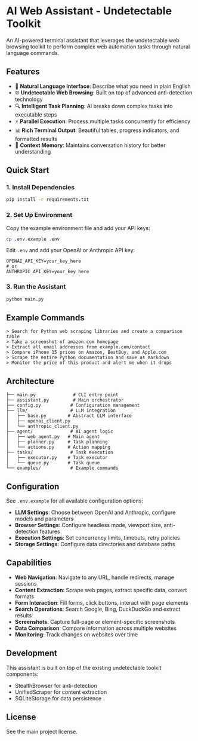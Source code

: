 # AI Web Assistant - Undetectable Toolkit

An AI-powered terminal assistant that leverages the undetectable web browsing toolkit to perform complex web automation tasks through natural language commands.

## Features

- 🤖 **Natural Language Interface**: Describe what you need in plain English
- 🌐 **Undetectable Web Browsing**: Built on top of advanced anti-detection technology
- 🔍 **Intelligent Task Planning**: AI breaks down complex tasks into executable steps
- ⚡ **Parallel Execution**: Process multiple tasks concurrently for efficiency
- 📊 **Rich Terminal Output**: Beautiful tables, progress indicators, and formatted results
- 🧠 **Context Memory**: Maintains conversation history for better understanding

## Quick Start

### 1. Install Dependencies

```bash
pip install -r requirements.txt
```

### 2. Set Up Environment

Copy the example environment file and add your API keys:

```bash
cp .env.example .env
```

Edit `.env` and add your OpenAI or Anthropic API key:
```
OPENAI_API_KEY=your_key_here
# or
ANTHROPIC_API_KEY=your_key_here
```

### 3. Run the Assistant

```bash
python main.py
```

## Example Commands

```
> Search for Python web scraping libraries and create a comparison table
> Take a screenshot of amazon.com homepage
> Extract all email addresses from example.com/contact
> Compare iPhone 15 prices on Amazon, BestBuy, and Apple.com
> Scrape the entire Python documentation and save as markdown
> Monitor the price of this product and alert me when it drops
```

## Architecture

```
├── main.py              # CLI entry point
├── assistant.py         # Main orchestrator
├── config.py           # Configuration management
├── llm/                # LLM integration
│   ├── base.py        # Abstract LLM interface
│   ├── openai_client.py
│   └── anthropic_client.py
├── agent/              # AI agent logic
│   ├── web_agent.py   # Main agent
│   ├── planner.py     # Task planning
│   └── actions.py     # Action mapping
├── tasks/              # Task execution
│   ├── executor.py    # Task executor
│   └── queue.py       # Task queue
└── examples/           # Example commands
```

## Configuration

See `.env.example` for all available configuration options:

- **LLM Settings**: Choose between OpenAI and Anthropic, configure models and parameters
- **Browser Settings**: Configure headless mode, viewport size, anti-detection features
- **Execution Settings**: Set concurrency limits, timeouts, retry policies
- **Storage Settings**: Configure data directories and database paths

## Capabilities

- **Web Navigation**: Navigate to any URL, handle redirects, manage sessions
- **Content Extraction**: Scrape web pages, extract specific data, convert formats
- **Form Interaction**: Fill forms, click buttons, interact with page elements
- **Search Operations**: Search Google, Bing, DuckDuckGo and extract results
- **Screenshots**: Capture full-page or element-specific screenshots
- **Data Comparison**: Compare information across multiple websites
- **Monitoring**: Track changes on websites over time

## Development

This assistant is built on top of the existing undetectable toolkit components:
- StealthBrowser for anti-detection
- UnifiedScraper for content extraction
- SQLiteStorage for data persistence

## License

See the main project license.